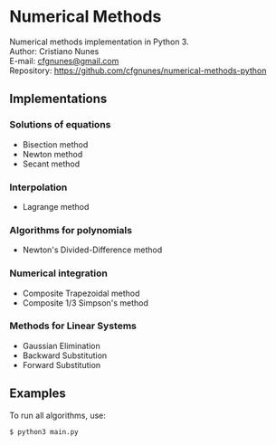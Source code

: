 # Numerical Methods
Numerical methods implementation in Python 3.  
Author: Cristiano Nunes  
E-mail: <cfgnunes@gmail.com>  
Repository: https://github.com/cfgnunes/numerical-methods-python

## Implementations

### Solutions of equations
- Bisection method
- Newton method
- Secant method

### Interpolation
- Lagrange method

### Algorithms for polynomials
- Newton's Divided-Difference method

### Numerical integration
- Composite Trapezoidal method
- Composite 1/3 Simpson's method

### Methods for Linear Systems
- Gaussian Elimination
- Backward Substitution
- Forward Substitution

## Examples
To run all algorithms, use:

```
$ python3 main.py
```
